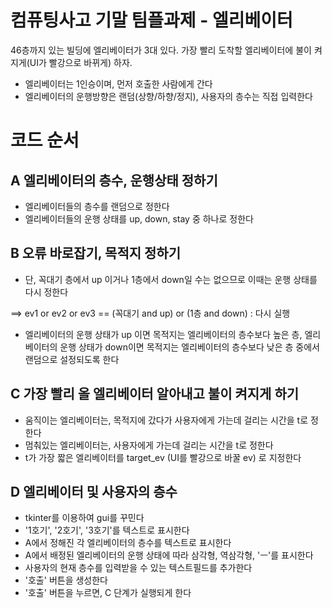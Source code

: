 # 컴퓨팅사고 기말 팀플과제 - 엘리베이터

46층까지 있는 빌딩에 엘리베이터가 3대 있다. 가장 빨리 도착할 엘리베이터에 불이 켜지게(UI가 빨강으로 바뀌게) 하자.

- 엘리베이터는 1인승이며, 먼저 호출한 사람에게 간다 
- 엘리베이터의 운행방향은 랜덤(상향/하향/정지), 사용자의 층수는 직접 입력한다


# 코드 순서

## A 엘리베이터의 층수, 운행상태 정하기

- 엘리베이터들의 층수를 랜덤으로 정한다
- 엘리베이터들의 운행 상태를 up, down, stay 중 하나로 정한다



## B 오류 바로잡기, 목적지 정하기

- 단, 꼭대기 층에서 up 이거나 1층에서 down일 수는 없으므로 이때는 운행 상태를 다시 정한다 

==> ev1 or ev2 or ev3 == (꼭대기 and up) or (1층 and down) : 다시 실행

- 엘리베이터의 운행 상태가 up 이면 목적지는 엘리베이터의 층수보다 높은 층, 엘리베이터의 운행 상태가 down이면 목적지는 엘리베이터의 층수보다 낮은 층 중에서 랜덤으로 설정되도록 한다



## C 가장 빨리 올 엘리베이터 알아내고 불이 켜지게 하기

- 움직이는 엘리베이터는, 목적지에 갔다가 사용자에게 가는데 걸리는 시간을 t로 정한다
- 멈춰있는 엘리베이터는, 사용자에게 가는데 걸리는 시간을 t로 정한다
- t가 가장 짧은 엘리베이터를 target_ev (UI를 빨강으로 바꿀 ev) 로 지정한다



## D 엘리베이터 및 사용자의 층수

- tkinter를 이용하여 gui를 꾸민다
- '1호기', '2호기', '3호기'를 텍스트로 표시한다
- A에서 정해진 각 엘리베이터의 층수를 텍스트로 표시한다
- A에서 배정된 엘리베이터의 운행 상태에 따라 삼각형, 역삼각형, 'ㅡ'를 표시한다
- 사용자의 현재 층수를 입력받을 수 있는 텍스트필드를 추가한다
- '호출' 버튼을 생성한다
- '호출' 버튼을 누르면, C 단계가 실행되게 한다
